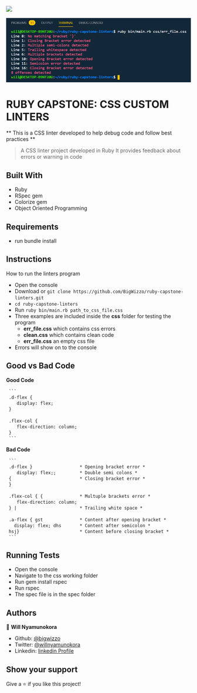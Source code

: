 ![](https://img.shields.io/badge/Microverse-blueviolet)

![screenshot](./screenshot.png)

# RUBY CAPSTONE: CSS CUSTOM LINTERS

** This is a CSS linter developed to help debug code and follow best practices **
> A CSS linter project developed in Ruby
> It provides feedback about errors or warning in code

## Built With

- Ruby
- RSpec gem
- Colorize gem
- Object Oriented Programming

## Requirements

- run bundle install

## Instructions

How to run the linters program
   - Open the console
   - Download or `git clone https://github.com/BigWizzo/ruby-capstone-linters.git`
   - `cd ruby-capstone-linters`
   - Run `ruby bin/main.rb path_to_css_file.css`
   - Three examples are included inside the **css** folder for testing the program
     - **err_file.css** which contains css errors
     - **clean.css** which contains clean code
     - **err_file.css** an empty css file
   - Errors will show on to the console
   
 ## Good vs Bad Code
   **Good Code**
   
     ```
     .d-flex {
        display: flex;
     }

     .flex-col {
        flex-direction: column;
     }
     ```
   **Bad Code**
   
     ```
     .d-flex }                  * Opening bracket error *
        display: flex;;         * Double semi colons *
     {                          * Closing bracket error *
     }

     .flex-col { {              * Multuple brackets error *
        flex-direction: column;
     } |                        * Trailing white space *

     .a-flex { gst              * Content after opening bracket *
       display: flex; dhs       * Content after semicolon *
     hsj}                       * Content before closing bracket *
     ```
    
 ## Running Tests
   
   - Open the console
   - Navigate to the css working folder
   - Run gem install rspec
   - Run rspec
   - The spec file is in the spec folder

## Authors

👤 **Will Nyamunokora**

- Github: [@bigwizzo](https://github.com/bigwizzo)
- Twitter: [@willnyamunokora](https://twitter.com/willnyamunokora)
- Linkedin: [linkedin Profile](https://www.linkedin.com/in/willnyamunokora/)

## Show your support

Give a ⭐️ if you like this project!
